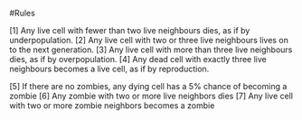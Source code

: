 #Rules

[1] Any live cell with fewer than two live neighbours dies, as if by underpopulation.
[2] Any live cell with two or three live neighbours lives on to the next generation.
[3] Any live cell with more than three live neighbours dies, as if by overpopulation.
[4] Any dead cell with exactly three live neighbours becomes a live cell, as if by reproduction.

[5] If there are no zombies, any dying cell has a 5% chance of becoming a zombie
[6] Any zombie with two or more live neighbors dies
[7] Any live cell with two or more zombie neighbors becomes a zombie